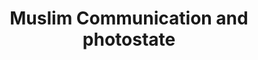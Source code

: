 ---
title: "Muslim Communication and photostate"
url: /karachi/muslim-communication-and-photostate/
shop: mobile phone
---